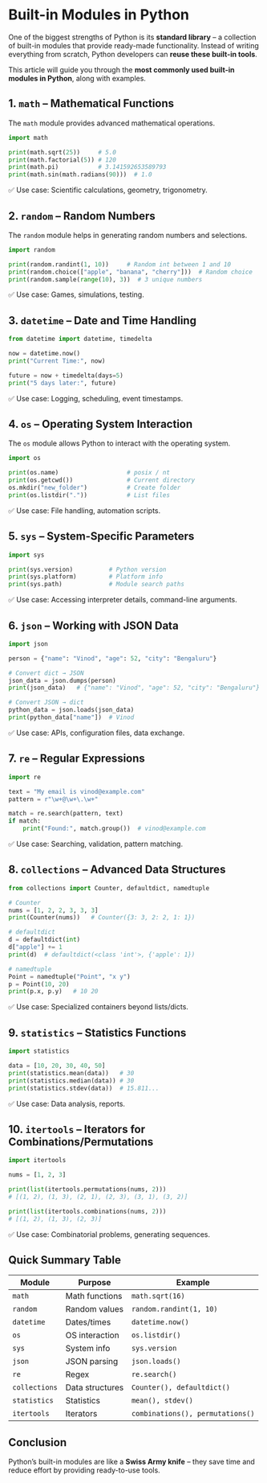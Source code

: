 # Built-in Modules in Python

One of the biggest strengths of Python is its **standard library** – a collection of built-in modules that provide ready-made functionality. Instead of writing everything from scratch, Python developers can **reuse these built-in tools**.

This article will guide you through the **most commonly used built-in modules in Python**, along with examples.

## 1. `math` – Mathematical Functions

The `math` module provides advanced mathematical operations.

```python
import math

print(math.sqrt(25))     # 5.0
print(math.factorial(5)) # 120
print(math.pi)           # 3.141592653589793
print(math.sin(math.radians(90)))  # 1.0
```

✅ Use case: Scientific calculations, geometry, trigonometry.

## 2. `random` – Random Numbers

The `random` module helps in generating random numbers and selections.

```python
import random

print(random.randint(1, 10))     # Random int between 1 and 10
print(random.choice(["apple", "banana", "cherry"]))  # Random choice
print(random.sample(range(10), 3))  # 3 unique numbers
```

✅ Use case: Games, simulations, testing.

## 3. `datetime` – Date and Time Handling

```python
from datetime import datetime, timedelta

now = datetime.now()
print("Current Time:", now)

future = now + timedelta(days=5)
print("5 days later:", future)
```

✅ Use case: Logging, scheduling, event timestamps.

## 4. `os` – Operating System Interaction

The `os` module allows Python to interact with the operating system.

```python
import os

print(os.name)                   # posix / nt
print(os.getcwd())               # Current directory
os.mkdir("new_folder")           # Create folder
print(os.listdir("."))           # List files
```

✅ Use case: File handling, automation scripts.

## 5. `sys` – System-Specific Parameters

```python
import sys

print(sys.version)          # Python version
print(sys.platform)         # Platform info
print(sys.path)             # Module search paths
```

✅ Use case: Accessing interpreter details, command-line arguments.

## 6. `json` – Working with JSON Data

```python
import json

person = {"name": "Vinod", "age": 52, "city": "Bengaluru"}

# Convert dict → JSON
json_data = json.dumps(person)
print(json_data)   # {"name": "Vinod", "age": 52, "city": "Bengaluru"}

# Convert JSON → dict
python_data = json.loads(json_data)
print(python_data["name"])  # Vinod
```

✅ Use case: APIs, configuration files, data exchange.

## 7. `re` – Regular Expressions

```python
import re

text = "My email is vinod@example.com"
pattern = r"\w+@\w+\.\w+"

match = re.search(pattern, text)
if match:
    print("Found:", match.group())  # vinod@example.com
```

✅ Use case: Searching, validation, pattern matching.

## 8. `collections` – Advanced Data Structures

```python
from collections import Counter, defaultdict, namedtuple

# Counter
nums = [1, 2, 2, 3, 3, 3]
print(Counter(nums))   # Counter({3: 3, 2: 2, 1: 1})

# defaultdict
d = defaultdict(int)
d["apple"] += 1
print(d)  # defaultdict(<class 'int'>, {'apple': 1})

# namedtuple
Point = namedtuple("Point", "x y")
p = Point(10, 20)
print(p.x, p.y)   # 10 20
```

✅ Use case: Specialized containers beyond lists/dicts.

## 9. `statistics` – Statistics Functions

```python
import statistics

data = [10, 20, 30, 40, 50]
print(statistics.mean(data))   # 30
print(statistics.median(data)) # 30
print(statistics.stdev(data))  # 15.811...
```

✅ Use case: Data analysis, reports.

## 10. `itertools` – Iterators for Combinations/Permutations

```python
import itertools

nums = [1, 2, 3]

print(list(itertools.permutations(nums, 2)))
# [(1, 2), (1, 3), (2, 1), (2, 3), (3, 1), (3, 2)]

print(list(itertools.combinations(nums, 2)))
# [(1, 2), (1, 3), (2, 3)]
```

✅ Use case: Combinatorial problems, generating sequences.

## Quick Summary Table

| Module        | Purpose         | Example                          |
| ------------- | --------------- | -------------------------------- |
| `math`        | Math functions  | `math.sqrt(16)`                  |
| `random`      | Random values   | `random.randint(1, 10)`          |
| `datetime`    | Dates/times     | `datetime.now()`                 |
| `os`          | OS interaction  | `os.listdir()`                   |
| `sys`         | System info     | `sys.version`                    |
| `json`        | JSON parsing    | `json.loads()`                   |
| `re`          | Regex           | `re.search()`                    |
| `collections` | Data structures | `Counter(), defaultdict()`       |
| `statistics`  | Statistics      | `mean(), stdev()`                |
| `itertools`   | Iterators       | `combinations(), permutations()` |

## Conclusion

Python’s built-in modules are like a **Swiss Army knife** – they save time and reduce effort by providing ready-to-use tools.
